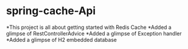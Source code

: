 # spring-cache-Api
*This project is all about getting started with Redis Cache
*Added a glimpse of RestControllerAdvice
*Added a glimpse of Exception handler
*Added a glimpse of H2 embedded database
